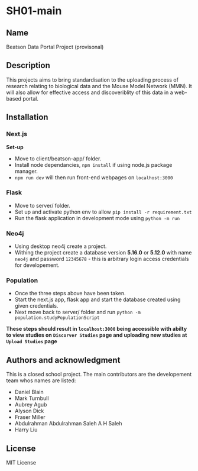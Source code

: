 # SH01-main

## Name
Beatson Data Portal Project (provisonal)

## Description
This projects aims to bring standardisation to the uploading process of research relating to biological data and the Mouse Model Network (MMN). It will also allow for effective access and discoveriblity of this data in a web-based portal.

## Installation
### Next.js
**Set-up**
- Move to client/beatson-app/ folder. 
- Install node dependancies, ```npm install``` if using node.js package manager.
- ```npm run dev``` will then run front-end webpages on ```localhost:3000```


### Flask
- Move to server/ folder.
- Set up and activate python env to allow ```pip install -r requirement.txt```
- Run the flask application in development mode using ```python -m run```

### Neo4j
- Using desktop neo4j create a project.
- Withing the project create a database version **5.16.0** or **5.12.0** with name ```neo4j``` and password ```12345678``` - this is arbitrary login access credentials for developement.

### Population
- Once the three steps above have been taken.
- Start the next.js app, flask app and start the database created using given credentials.
- Next move back to server/ folder and run ```python -m population.studyPopulationScript```

**These steps should result in ```localhost:3000``` being accessible with abilty to view studies on ```Discorver Studies``` page and uploading new studies at ```Upload Studies``` page** 

## Authors and acknowledgment
This is a closed school project. The main contributors are the developement team whos names are listed:
- Daniel Blain
- Mark Turnbull
- Aubrey Agub
- Alyson Dick
- Fraser Miller
- Abdulrahman Abdulrahman Saleh A H Saleh
- Harry Liu

## License
MIT License
